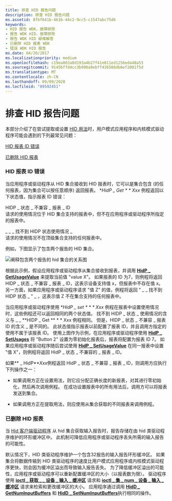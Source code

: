 ```yaml
---
title: 排查 HID 报告问题
description: 排查 HID 报告问题
ms.assetid: 8fbf641b-461b-44c2-9cc5-c1547abc75d6
keywords:
- HID 报告 WDK，故障排除
- 报告 WDK HID，故障排除
- 报告 WDK HID 疑难解答
- 已删除 HID 报表 WDK
- 错误 WDK HID 报告
ms.date: 04/20/2017
ms.localizationpriority: medium
ms.openlocfilehash: c19ea863a0d193a4b27f41e811ed1256eda48a53
ms.sourcegitcommit: 9145bffd4cc3b990a9ebff43b588db6ef2001f5d
ms.translationtype: MT
ms.contentlocale: zh-CN
ms.lasthandoff: 09/09/2020
ms.locfileid: "89592451"
---
```

# <a name="troubleshooting-hid-reports"></a>排查 HID 报告问题





本部分介绍了在尝试提取或设置 [HID 用法](hid-usages.md)时，用户模式应用程序和内核模式驱动程序可能会遇到的下列最常见问题：

[HID 报表 ID 错误](#hid-report-id-errors)

[已删除 HID 报表](#dropped-hid-reports)

### <a name="hid-report-id-errors"></a><a href="" id="hid-report-id-errors"></a> HID 报表 ID 错误

当应用程序或驱动程序从 HID 集合接收到 HID 报表时，它可以是集合包含 (的任何报表，因为集合可以按任意顺序) 返回报表。 **HidP \_ Get * * Xxx* 例程返回以下状态值，指示报表 ID 错误：

<a href="" id="hidp-status-incompatible-report-id"></a>HIDP \_ 状态 \_ 不兼容 \_ 报表 \_ ID  
请求的使用情况位于 HID 集合支持的报表中，但不在应用程序或驱动程序所指定的报表中。

<a href="" id="hidp-status-usage-not-found"></a>\_ \_ \_ 找不到 HIDP 状态使用情况 \_  
请求的使用情况不在顶级集合支持的任何报表中。

例如，下图显示了包含两个报告的 HID 集合。

![阐释包含两个报告的 hid 集合的关系图](images/reportid.png)

根据此示例，假设应用程序或驱动程序从集合接收到报表，并调用 [**HidP \_ GetUsageValue**](/windows-hardware/drivers/ddi/hidpi/nf-hidpi-hidp_getusagevalue) 来提取当前值 "value X"。 如果报表的 ID 为7，则例程将返回 HIDP \_ 状态 \_ 不兼容 \_ 报表 \_ ID，这表示设备支持值 x，但报表中不存在值 x。 另一方面，如果应用程序或驱动程序请求 "值 Z" 的值，例程将返回 " \_ \_ 找不到 HIDP 状态 \_ " \_ ，这表示值 Z 不在集合支持的任何报表中。

当应用程序或驱动程序使用 **HidP \_ set * * * Xxx* 例程在报表中设置使用情况时，这些例程还可以返回相同的两个状态值。 找不到 HIDP \_ 状态 \_ 使用情况的含义与 \_ \_ **HIDP \_ Get ** * * Xxx 例程相同。 但是，HIDP \_ 状态 \_ 不兼容 \_ 报表 ID 的含义 \_ 是不同的。 此状态值指示报表以前配置了报表 ID，并且调用方指定的使用不属于该报表 ID。 使用上图作为示例，在应用程序或驱动程序使用 [**HidP \_ SetUsages**](/windows-hardware/drivers/ddi/hidpi/nf-hidpi-hidp_setusages) 将 "Button 2" 设置为零初始化报表后，报表将配置为报表 ID 7。 如果应用程序或驱动程序随后尝试使用 [**HidP \_ SetUsageValue**](/windows-hardware/drivers/ddi/hidpi/nf-hidpi-hidp_setusagevalue) 在同一报表中设置 "值 X"，则例程将返回 HidP \_ 状态 \_ 不兼容的 \_ 报表 \_ ID。

如果** \_ HidP**<em>Xxx</em>例程返回 HidP \_ 状态 \_ 不兼容 \_ 报表 \_ ID，则调用方应执行下列操作之一：

-   如果调用方正在设置用法，则它应分配正确长度的新报表，对其进行零初始化，然后再次调用例程。 在成功设置报表中的所有用法后，调用方可以将报表发送到集合。

-   如果调用方正在提取用法，则应使用从集合获取的不同报表来调用例程。

### <a name="dropped-hid-reports"></a><a href="" id="dropped-hid-reports"></a> 已删除 HID 报表

当 [Hid 客户端驱动程序](hid-client-drivers.md) 从 hid 集合获取输入报告时，报告存储在由 hid 类驱动程序维护的环形缓冲区中。 此机制可降低应用程序或驱动程序丢失所需的输入报告的可能性。

默认情况下，HID 类驱动程序维护一个包含32报告的输入报告环形缓冲区。 如果集合将数据传输到 HID 类驱动程序的速度比用户模式应用程序或内核模式驱动程序更快，则会因为缓冲区溢出而导致输入报告丢失。 为了降低缓冲区溢出的可能性，应用程序或驱动程序可以重新配置缓冲区的大小（以报表数为限）。 驱动程序使用 [**ioctl \_ 获取 \_ \_ 设备 \_ 输入 \_ 缓冲区**](/windows-hardware/drivers/ddi/hidclass/ni-hidclass-ioctl_get_num_device_input_buffers) 请求和 [**ioctl \_ 集 \_ num \_ 设备 \_ 输入 \_ 缓冲区**](/windows-hardware/drivers/ddi/hidclass/ni-hidclass-ioctl_set_num_device_input_buffers) 请求来检索和更改缓冲区的大小。 应用程序通过调用 [**HidD \_ GetNumInputBuffers**](/windows-hardware/drivers/ddi/hidsdi/nf-hidsdi-hidd_getnuminputbuffers) 和 [**HidD \_ SetNumInputBuffers**](/windows-hardware/drivers/ddi/hidsdi/nf-hidsdi-hidd_setnuminputbuffers)执行相同的操作。

 

